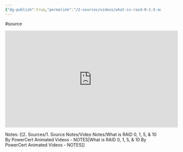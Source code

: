 ```yaml
---
{"dg-publish":true,"permalink":"/2-sources/videos/what-is-raid-0-1-5-and-10-by-power-cert-animated-videos/"}
---
```


#source 

<iframe width="560" height="315" src="https://www.youtube.com/embed/U-OCdTeZLac?si=zd01Oke-XkTcFiJG" title="YouTube video player" frameborder="0" allow="accelerometer; autoplay; clipboard-write; encrypted-media; gyroscope; picture-in-picture; web-share" referrerpolicy="strict-origin-when-cross-origin" allowfullscreen></iframe>


Notes:
[[2. Sources/1. Source Notes/Video Notes/What is RAID 0, 1, 5, & 10 By PowerCert Animated Videos - NOTES\|What is RAID 0, 1, 5, & 10 By PowerCert Animated Videos - NOTES]]

